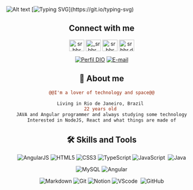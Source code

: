 <div align>

![Alt text](1032270766spider-animated-gif-3-2.gif) 
[![Typing SVG](https://readme-typing-svg.demolab.com?font=FIRA+CODE&weight=900&size=40&pause=1000&color=3D2B88&background=AC0A0A00&center=verdadeiro&vCenter=verdadeiro&multiline=true&repeat=verdadeiro&width=600&lines=HI!+I%C2%B4m+Lucas+Abranches!)](https://git.io/typing-svg)



<div align=center>

## **Connect with me**

<div align=center>

<a href="https://dev.to/lucasabranches" target="blank"><img align="center" src="https://raw.githubusercontent.com/rahuldkjain/github-profile-readme-generator/master/src/images/icons/Social/devto.svg" alt="srbhr" height="30" width="40" /></a>
<a href="https://twitter.com/lvcasabran" target="blank"><img align="center" src="https://raw.githubusercontent.com/rahuldkjain/github-profile-readme-generator/master/src/images/icons/Social/twitter.svg" alt="_srbhr_" height="30" width="40" /></a>
<a href="https://linkedin.com/in/lucas-abranches-273308290" target="blank"><img align="center" src="https://raw.githubusercontent.com/rahuldkjain/github-profile-readme-generator/master/src/images/icons/Social/linked-in-alt.svg" alt="srbhr" height="30" width="40" /></a>
<a href="https://instagram.com/lvcasabranches" target="blank"><img align="center" src="https://raw.githubusercontent.com/rahuldkjain/github-profile-readme-generator/master/src/images/icons/Social/instagram.svg" alt="srbhr.dev" height="30" width="40" /></a>

[![Perfil DIO](https://img.shields.io/badge/-Meu%20Perfil%20na%20DIO-white?style=for-the-badge)](https://www.dio.me/users/lucasabranches)
[![E-mail](https://img.shields.io/badge/-Email-000?style=for-the-badge&logo=gmail&logoColor=red)](mailto:lucasabranchesx@icloud.com)

</div>
 
 ## **🧐 About me**

```diff
@@I'm a lover of technology and space@@

Living in Rio de Janeiro, Brazil 
22 years old 
JAVA and Angular programmer and always studying some technology
Interested in NodeJS, React and what things are made of
```

## 🛠 **Skills and Tools**

![AngularJS](https://img.shields.io/badge/AngularJS-000?style=for-the-badge&logo=angularjs&logoColor=)
![HTML5](https://img.shields.io/badge/HTML5-000?style=for-the-badge&logo=html5)
![CSS3](https://img.shields.io/badge/CSS3-000?style=for-the-badge&logo=css3&logoColor=264CE4)
![TypeScript](https://img.shields.io/badge/TypeScript-000?style=for-the-badge&logo=typescript)
![JavaScript](https://img.shields.io/badge/JavaScript-F7DF1E?style=for-the-badge&logo=javascript&logoColor=black)&nbsp;
![Java](https://img.shields.io/badge/Java-000?style=for-the-badge&logo=java)


![MySQL](https://img.shields.io/badge/mysql-%2300f.svg?style=for-the-badge&logo=mysql&logoColor=white)
![Angular](https://img.shields.io/badge/Angular-000?style=for-the-badge&logo=angular&logoColor=C3002F)

![Markdown](https://img.shields.io/badge/Markdown-000?style=for-the-badge&logo=markdown)
![Git](https://img.shields.io/badge/git-%23F05033.svg?style=for-the-badge&logo=git&logoColor=white)
![Notion](https://img.shields.io/badge/Notion-%23000000.svg?style=for-the-badge&logo=notion&logoColor=white)
![VScode](https://img.shields.io/badge/vscode-4285F4?style=for-the-badge&logo=vscode&logoColor=white)&nbsp;
![GitHub](https://img.shields.io/badge/GitHub-100000?style=for-the-badge&logo=github&logoColor=white)

